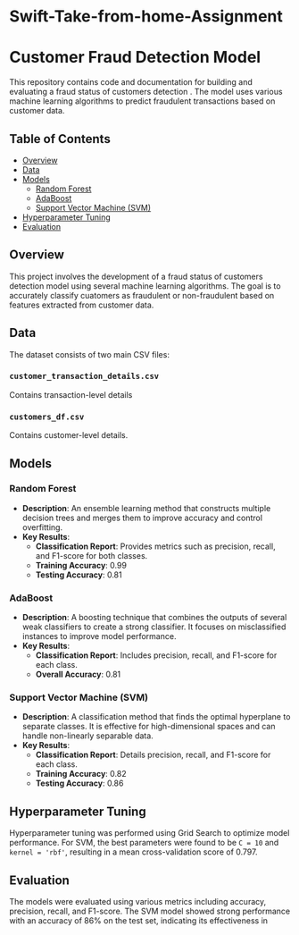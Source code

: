 # Swift-Take-from-home-Assignment
# Customer Fraud Detection Model

This repository contains code and documentation for building and evaluating a fraud status of customers detection . The model uses various machine learning algorithms to predict fraudulent transactions based on customer data.

## Table of Contents

- [Overview](#overview)
- [Data](#data)
- [Models](#models)
  - [Random Forest](#random-forest)
  - [AdaBoost](#adaboost)
  - [Support Vector Machine (SVM)](#support-vector-machine-svm)
- [Hyperparameter Tuning](#hyperparameter-tuning)
- [Evaluation](#evaluation)


## Overview

This project involves the development of a  fraud status of customers detection model using several machine learning algorithms. The goal is to accurately classify cuatomers as fraudulent or non-fraudulent based on features extracted from customer data.

## Data

The dataset consists of two main CSV files:

### `customer_transaction_details.csv`
Contains transaction-level details

### `customers_df.csv`
Contains customer-level details.

## Models

### Random Forest

- **Description**: An ensemble learning method that constructs multiple decision trees and merges them to improve accuracy and control overfitting.
- **Key Results**:
  - **Classification Report**: Provides metrics such as precision, recall, and F1-score for both classes.
  - **Training Accuracy**: 0.99
  - **Testing Accuracy**: 0.81

### AdaBoost

- **Description**: A boosting technique that combines the outputs of several weak classifiers to create a strong classifier. It focuses on misclassified instances to improve model performance.
- **Key Results**:
  - **Classification Report**: Includes precision, recall, and F1-score for each class.
  - **Overall Accuracy**: 0.81

### Support Vector Machine (SVM)

- **Description**: A classification method that finds the optimal hyperplane to separate classes. It is effective for high-dimensional spaces and can handle non-linearly separable data.
- **Key Results**:
  - **Classification Report**: Details precision, recall, and F1-score for each class.
  - **Training Accuracy**: 0.82
  - **Testing Accuracy**: 0.86

## Hyperparameter Tuning

Hyperparameter tuning was performed using Grid Search to optimize model performance. For SVM, the best parameters were found to be `C = 10` and `kernel = 'rbf'`, resulting in a mean cross-validation score of 0.797.

## Evaluation

The models were evaluated using various metrics including accuracy, precision, recall, and F1-score. The SVM model showed strong performance with an accuracy of 86% on the test set, indicating its effectiveness in
